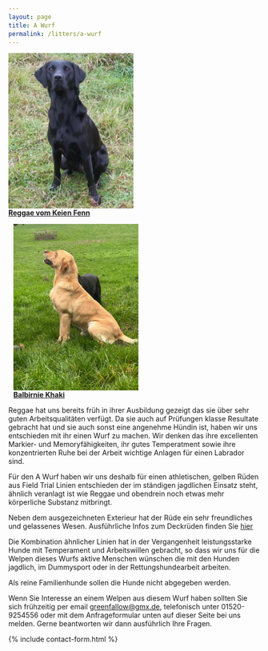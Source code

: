 ```yaml
---
layout: page
title: A Wurf
permalink: /litters/a-wurf
---
```

<div style="width: 100%; float: left;">
  <div style="float:left; margin-right: 10px;">
    <a href="/dogs/reggae.html"><img style="float:left;" src="/assets/litters/reggae-sitzt2.jpeg" width="250"></a>
    <p><strong><a href="/dogs/reggae.html"> Reggae vom Keien Fenn</a></strong></p>
  </div>
  <div style="float:left; margin-left: 10px;">
    <!--img src="/assets/litters/ruede-platzhalter.jpeg" width="270" style="float:left;"-->
    <a href="/litters/a-ruede"><img src="/assets/stud-gallery/a-stud-looking-up.jpeg" width="250" style="float:left;"></a>
    <p><strong><a href="/litters/a-ruede">Balbirnie Khaki</a></strong></p>
    
  </div>
</div>

Reggae hat uns bereits früh in ihrer Ausbildung gezeigt das sie über sehr guten Arbeitsqualitäten verfügt. Da sie auch auf Prüfungen klasse Resultate gebracht hat und sie auch sonst eine angenehme Hündin ist, haben wir uns entschieden mit ihr einen Wurf zu machen. Wir denken das ihre excellenten Markier- und Memoryfähigkeiten, ihr gutes Temperatment sowie ihre konzentrierten Ruhe bei der Arbeit wichtige Anlagen für einen Labrador sind. 

Für den A Wurf haben wir uns deshalb für einen athletischen, gelben Rüden aus Field Trial Linien entschieden der im ständigen jagdlichen Einsatz steht, ähnlich veranlagt ist wie Reggae und obendrein noch etwas mehr körperliche Substanz mitbringt.

Neben dem ausgezeichneten Exterieur hat der Rüde ein sehr freundliches und gelassenes Wesen. Ausführliche Infos zum Deckrüden finden Sie <a href="/litters/a-ruede.html">hier</a>

Die Kombination ähnlicher Linien hat in der Vergangenheit leistungsstarke Hunde mit Temperament und Arbeitswillen gebracht, so dass wir uns für die Welpen dieses Wurfs aktive Menschen wünschen die mit den Hunden jagdlich, im Dummysport oder in der Rettungshundearbeit arbeiten. 

Als reine Familienhunde sollen die Hunde nicht abgegeben werden.

Wenn Sie Interesse an einem Welpen aus diesem Wurf haben sollten Sie sich frühzeitig per email greenfallow@gmx.de, telefonisch unter 01520-9254556 oder mit dem Anfrageformular unten auf dieser Seite bei uns melden. Gerne beantworten wir dann ausführlich Ihre Fragen.

{% include contact-form.html %}
